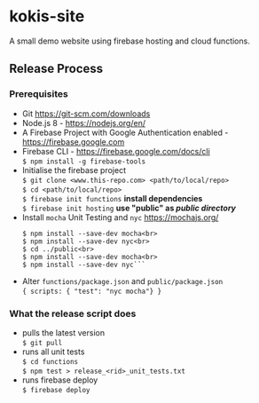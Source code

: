 # kokis-site
A small demo website using firebase hosting and cloud functions.

## Release Process

### Prerequisites
- Git https://git-scm.com/downloads
- Node.js 8 - https://nodejs.org/en/
- A Firebase Project with Google Authentication enabled - https://firebase.google.com
- Firebase CLI - https://firebase.google.com/docs/cli<br>
  ```$ npm install -g firebase-tools```
- Initialise the firebase project<br>
  ```$ git clone <www.this-repo.com> <path/to/local/repo>```<br>
  ```$ cd <path/to/local/repo>```<br>
  ```$ firebase init functions``` **install dependencies**<br>
  ```$ firebase init hosting``` **use "public" as *public directory***
- Install ```mocha``` Unit Testing and ```nyc``` https://mochajs.org/<br>
  ```$ cd functions<br>
  $ npm install --save-dev mocha<br>
  $ npm install --save-dev nyc<br>
  $ cd ../public<br>
  $ npm install --save-dev mocha<br>
  $ npm install --save-dev nyc```
- Alter ```functions/package.json``` and ```public/package.json```<br> 
  ```{ scripts: { "test": "nyc mocha"} }```
  
### What the release script does
- pulls the latest version<br>
  ```$ git pull```
- runs all unit tests<br>
  ```$ cd functions```<br>
  ```$ npm test > release_<rid>_unit_tests.txt```
- runs firebase deploy<br>
  ```$ firebase deploy```
